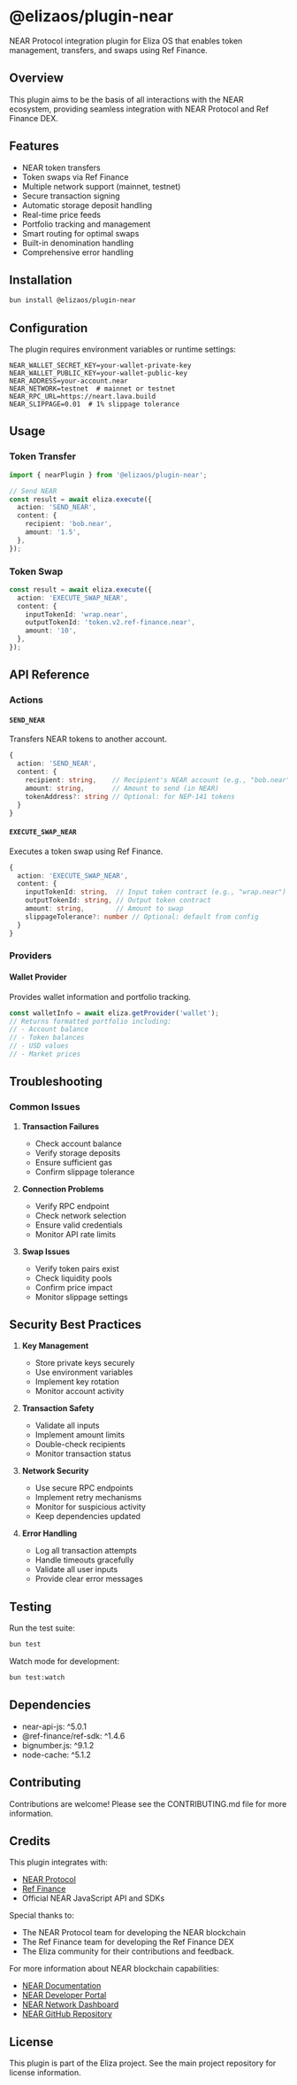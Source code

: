 # @elizaos/plugin-near

NEAR Protocol integration plugin for Eliza OS that enables token management, transfers, and swaps using Ref Finance.

## Overview

This plugin aims to be the basis of all interactions with the NEAR ecosystem, providing seamless integration with NEAR Protocol and Ref Finance DEX.

## Features

- NEAR token transfers
- Token swaps via Ref Finance
- Multiple network support (mainnet, testnet)
- Secure transaction signing
- Automatic storage deposit handling
- Real-time price feeds
- Portfolio tracking and management
- Smart routing for optimal swaps
- Built-in denomination handling
- Comprehensive error handling

## Installation

```bash
bun install @elizaos/plugin-near
```

## Configuration

The plugin requires environment variables or runtime settings:

```env
NEAR_WALLET_SECRET_KEY=your-wallet-private-key
NEAR_WALLET_PUBLIC_KEY=your-wallet-public-key
NEAR_ADDRESS=your-account.near
NEAR_NETWORK=testnet  # mainnet or testnet
NEAR_RPC_URL=https://neart.lava.build
NEAR_SLIPPAGE=0.01  # 1% slippage tolerance
```

## Usage

### Token Transfer

```typescript
import { nearPlugin } from '@elizaos/plugin-near';

// Send NEAR
const result = await eliza.execute({
  action: 'SEND_NEAR',
  content: {
    recipient: 'bob.near',
    amount: '1.5',
  },
});
```

### Token Swap

```typescript
const result = await eliza.execute({
  action: 'EXECUTE_SWAP_NEAR',
  content: {
    inputTokenId: 'wrap.near',
    outputTokenId: 'token.v2.ref-finance.near',
    amount: '10',
  },
});
```

## API Reference

### Actions

#### `SEND_NEAR`

Transfers NEAR tokens to another account.

```typescript
{
  action: 'SEND_NEAR',
  content: {
    recipient: string,    // Recipient's NEAR account (e.g., "bob.near")
    amount: string,       // Amount to send (in NEAR)
    tokenAddress?: string // Optional: for NEP-141 tokens
  }
}
```

#### `EXECUTE_SWAP_NEAR`

Executes a token swap using Ref Finance.

```typescript
{
  action: 'EXECUTE_SWAP_NEAR',
  content: {
    inputTokenId: string,  // Input token contract (e.g., "wrap.near")
    outputTokenId: string, // Output token contract
    amount: string,        // Amount to swap
    slippageTolerance?: number // Optional: default from config
  }
}
```

### Providers

#### Wallet Provider

Provides wallet information and portfolio tracking.

```typescript
const walletInfo = await eliza.getProvider('wallet');
// Returns formatted portfolio including:
// - Account balance
// - Token balances
// - USD values
// - Market prices
```

## Troubleshooting

### Common Issues

1. **Transaction Failures**

   - Check account balance
   - Verify storage deposits
   - Ensure sufficient gas
   - Confirm slippage tolerance

2. **Connection Problems**

   - Verify RPC endpoint
   - Check network selection
   - Ensure valid credentials
   - Monitor API rate limits

3. **Swap Issues**
   - Verify token pairs exist
   - Check liquidity pools
   - Confirm price impact
   - Monitor slippage settings

## Security Best Practices

1. **Key Management**

   - Store private keys securely
   - Use environment variables
   - Implement key rotation
   - Monitor account activity

2. **Transaction Safety**

   - Validate all inputs
   - Implement amount limits
   - Double-check recipients
   - Monitor transaction status

3. **Network Security**

   - Use secure RPC endpoints
   - Implement retry mechanisms
   - Monitor for suspicious activity
   - Keep dependencies updated

4. **Error Handling**
   - Log all transaction attempts
   - Handle timeouts gracefully
   - Validate all user inputs
   - Provide clear error messages

## Testing

Run the test suite:

```bash
bun test
```

Watch mode for development:

```bash
bun test:watch
```

## Dependencies

- near-api-js: ^5.0.1
- @ref-finance/ref-sdk: ^1.4.6
- bignumber.js: ^9.1.2
- node-cache: ^5.1.2

## Contributing

Contributions are welcome! Please see the CONTRIBUTING.md file for more information.

## Credits

This plugin integrates with:

- [NEAR Protocol](https://near.org/)
- [Ref Finance](https://ref.finance/)
- Official NEAR JavaScript API and SDKs

Special thanks to:

- The NEAR Protocol team for developing the NEAR blockchain
- The Ref Finance team for developing the Ref Finance DEX
- The Eliza community for their contributions and feedback.

For more information about NEAR blockchain capabilities:

- [NEAR Documentation](https://docs.near.org/)
- [NEAR Developer Portal](https://near.org/developers)
- [NEAR Network Dashboard](https://nearscan.io/)
- [NEAR GitHub Repository](https://github.com/nearprotocol/near-api-js)

## License

This plugin is part of the Eliza project. See the main project repository for license information.
